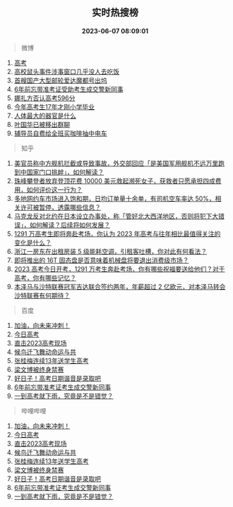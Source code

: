 <div align="center"><h2>实时热搜榜</h2><h4>2023-06-07 08:09:01</h4></div>

> 微博  

1. [高考](https://s.weibo.com/weibo?q=%E9%AB%98%E8%80%83&t=31&band_rank=1&Refer=top)<br />
2. [高校鼠头事件涉事窗口几乎没人去吃饭](https://s.weibo.com/weibo?q=%23%E9%AB%98%E6%A0%A1%E9%BC%A0%E5%A4%B4%E4%BA%8B%E4%BB%B6%E6%B6%89%E4%BA%8B%E7%AA%97%E5%8F%A3%E5%87%A0%E4%B9%8E%E6%B2%A1%E4%BA%BA%E5%8E%BB%E5%90%83%E9%A5%AD%23&t=31&band_rank=2&Refer=top)<br />
3. [首艘国产大型邮轮爱达魔都号出坞](https://s.weibo.com/weibo?q=%23%E9%A6%96%E8%89%98%E5%9B%BD%E4%BA%A7%E5%A4%A7%E5%9E%8B%E9%82%AE%E8%BD%AE%E7%88%B1%E8%BE%BE%E9%AD%94%E9%83%BD%E5%8F%B7%E5%87%BA%E5%9D%9E%23&t=31&band_rank=3&Refer=top)<br />
4. [6年前忘带准考证受助考生成交警新同事](https://s.weibo.com/weibo?q=%236%E5%B9%B4%E5%89%8D%E5%BF%98%E5%B8%A6%E5%87%86%E8%80%83%E8%AF%81%E5%8F%97%E5%8A%A9%E8%80%83%E7%94%9F%E6%88%90%E4%BA%A4%E8%AD%A6%E6%96%B0%E5%90%8C%E4%BA%8B%23&t=31&band_rank=4&Refer=top)<br />
5. [娜扎方否认高考596分](https://s.weibo.com/weibo?q=%23%E5%A8%9C%E6%89%8E%E6%96%B9%E5%90%A6%E8%AE%A4%E9%AB%98%E8%80%83596%E5%88%86%23&t=31&band_rank=5&Refer=top)<br />
6. [今年高考生17年才刚小学毕业](https://s.weibo.com/weibo?q=%E4%BB%8A%E5%B9%B4%E9%AB%98%E8%80%83%E7%94%9F17%E5%B9%B4%E6%89%8D%E5%88%9A%E5%B0%8F%E5%AD%A6%E6%AF%95%E4%B8%9A&t=31&band_rank=6&Refer=top)<br />
7. [人体最大的器官是什么](https://s.weibo.com/weibo?q=%23%E4%BA%BA%E4%BD%93%E6%9C%80%E5%A4%A7%E7%9A%84%E5%99%A8%E5%AE%98%E6%98%AF%E4%BB%80%E4%B9%88%23&t=31&band_rank=7&Refer=top)<br />
8. [叶国华已被移出群聊](https://s.weibo.com/weibo?q=%23%E5%8F%B6%E5%9B%BD%E5%8D%8E%E5%B7%B2%E8%A2%AB%E7%A7%BB%E5%87%BA%E7%BE%A4%E8%81%8A%23&t=31&band_rank=8&Refer=top)<br />
9. [辅导员自费给全班买咖啡抽中电车](https://s.weibo.com/weibo?q=%23%E8%BE%85%E5%AF%BC%E5%91%98%E8%87%AA%E8%B4%B9%E7%BB%99%E5%85%A8%E7%8F%AD%E4%B9%B0%E5%92%96%E5%95%A1%E6%8A%BD%E4%B8%AD%E7%94%B5%E8%BD%A6%23&t=31&band_rank=9&Refer=top)<br />

> 知乎  

1. [美官员称中方舰机拦截或导致事故，外交部回应「是美国军用舰机不远万里跑到中国家门口挑衅」，如何解读？](https://www.zhihu.com/question/605094826)<br />
2. [珠峰攀登者放弃登顶花费 10000 美元救起濒死女子，获救者只愿承担四成费用，如何评价这一行为？](https://www.zhihu.com/question/604852845)<br />
3. [多地网约车市场进入饱和期，日均订单量十余单，有司机空车率达 50%，相关许可被暂停，透露哪些信息？](https://www.zhihu.com/question/605110954)<br />
4. [马克龙反对北约在日本设立办事处，称「管好北大西洋地区，否则将犯下大错误」，如何解读？后续将如何发展？](https://www.zhihu.com/question/605033420)<br />
5. [1291 万高考生即将奔赴考场，你认为 2023 年高考与往年相比最值得关注的变化是什么？](https://www.zhihu.com/question/605100302)<br />
6. [浙江一房东在出租房装 5 级能耗空调，引租客吐槽，你对此有何看法？](https://www.zhihu.com/question/604418376)<br />
7. [即将推出的 16T 固态盘是否意味着机械盘将要退出消费级市场？](https://www.zhihu.com/question/604750109)<br />
8. [2023 高考今日开考，1291 万考生奔赴考场，你有哪些祝福要送给他们？对于高考，你有哪些记忆？](https://www.zhihu.com/question/605215397)<br />
9. [本泽马与沙特联赛冠军吉达联合签约两年，年薪超过 2 亿欧元，对本泽马转会沙特联赛有何期待？](https://www.zhihu.com/question/604909706)<br />

> 百度  

1. [加油，向未来冲刺！](https://www.baidu.com/s?wd=%E5%8A%A0%E6%B2%B9%EF%BC%8C%E5%90%91%E6%9C%AA%E6%9D%A5%E5%86%B2%E5%88%BA%EF%BC%81&sa=fyb_news&rsv_dl=fyb_news)<br />
2. [今日高考](https://www.baidu.com/s?wd=%E9%AB%98%E8%80%83&sa=fyb_news&rsv_dl=fyb_news)<br />
3. [直击2023高考现场](https://www.baidu.com/s?wd=%E7%9B%B4%E5%87%BB2023%E9%AB%98%E8%80%83%E7%8E%B0%E5%9C%BA&sa=fyb_news&rsv_dl=fyb_news)<br />
4. [候鸟迁飞舞动命运与共](https://www.baidu.com/s?wd=%E5%80%99%E9%B8%9F%E8%BF%81%E9%A3%9E%E8%88%9E%E5%8A%A8%E5%91%BD%E8%BF%90%E4%B8%8E%E5%85%B1&sa=fyb_news&rsv_dl=fyb_news)<br />
5. [张桂梅连续13年送学生高考](https://www.baidu.com/s?wd=%E5%BC%A0%E6%A1%82%E6%A2%85%E8%BF%9E%E7%BB%AD13%E5%B9%B4%E9%80%81%E5%AD%A6%E7%94%9F%E9%AB%98%E8%80%83&sa=fyb_news&rsv_dl=fyb_news)<br />
6. [梁文博被终身禁赛](https://www.baidu.com/s?wd=%E6%A2%81%E6%96%87%E5%8D%9A%E8%A2%AB%E7%BB%88%E8%BA%AB%E7%A6%81%E8%B5%9B&sa=fyb_news&rsv_dl=fyb_news)<br />
7. [好日子！高考日期谐音是录取吧](https://www.baidu.com/s?wd=%E5%A5%BD%E6%97%A5%E5%AD%90%EF%BC%81%E9%AB%98%E8%80%83%E6%97%A5%E6%9C%9F%E8%B0%90%E9%9F%B3%E6%98%AF%E5%BD%95%E5%8F%96%E5%90%A7&sa=fyb_news&rsv_dl=fyb_news)<br />
8. [6年前忘带准考证考生成交警新同事](https://www.baidu.com/s?wd=6%E5%B9%B4%E5%89%8D%E5%BF%98%E5%B8%A6%E5%87%86%E8%80%83%E8%AF%81%E8%80%83%E7%94%9F%E6%88%90%E4%BA%A4%E8%AD%A6%E6%96%B0%E5%90%8C%E4%BA%8B&sa=fyb_news&rsv_dl=fyb_news)<br />
9. [一到高考就下雨，究竟是不是错觉？](https://www.baidu.com/s?wd=%E4%B8%80%E5%88%B0%E9%AB%98%E8%80%83%E5%B0%B1%E4%B8%8B%E9%9B%A8%EF%BC%8C%E7%A9%B6%E7%AB%9F%E6%98%AF%E4%B8%8D%E6%98%AF%E9%94%99%E8%A7%89%EF%BC%9F&sa=fyb_news&rsv_dl=fyb_news)<br />

> 哔哩哔哩  

1. [加油，向未来冲刺！](https://www.baidu.com/s?wd=%E5%8A%A0%E6%B2%B9%EF%BC%8C%E5%90%91%E6%9C%AA%E6%9D%A5%E5%86%B2%E5%88%BA%EF%BC%81&sa=fyb_news&rsv_dl=fyb_news)<br />
2. [今日高考](https://www.baidu.com/s?wd=%E9%AB%98%E8%80%83&sa=fyb_news&rsv_dl=fyb_news)<br />
3. [直击2023高考现场](https://www.baidu.com/s?wd=%E7%9B%B4%E5%87%BB2023%E9%AB%98%E8%80%83%E7%8E%B0%E5%9C%BA&sa=fyb_news&rsv_dl=fyb_news)<br />
4. [候鸟迁飞舞动命运与共](https://www.baidu.com/s?wd=%E5%80%99%E9%B8%9F%E8%BF%81%E9%A3%9E%E8%88%9E%E5%8A%A8%E5%91%BD%E8%BF%90%E4%B8%8E%E5%85%B1&sa=fyb_news&rsv_dl=fyb_news)<br />
5. [张桂梅连续13年送学生高考](https://www.baidu.com/s?wd=%E5%BC%A0%E6%A1%82%E6%A2%85%E8%BF%9E%E7%BB%AD13%E5%B9%B4%E9%80%81%E5%AD%A6%E7%94%9F%E9%AB%98%E8%80%83&sa=fyb_news&rsv_dl=fyb_news)<br />
6. [梁文博被终身禁赛](https://www.baidu.com/s?wd=%E6%A2%81%E6%96%87%E5%8D%9A%E8%A2%AB%E7%BB%88%E8%BA%AB%E7%A6%81%E8%B5%9B&sa=fyb_news&rsv_dl=fyb_news)<br />
7. [好日子！高考日期谐音是录取吧](https://www.baidu.com/s?wd=%E5%A5%BD%E6%97%A5%E5%AD%90%EF%BC%81%E9%AB%98%E8%80%83%E6%97%A5%E6%9C%9F%E8%B0%90%E9%9F%B3%E6%98%AF%E5%BD%95%E5%8F%96%E5%90%A7&sa=fyb_news&rsv_dl=fyb_news)<br />
8. [6年前忘带准考证考生成交警新同事](https://www.baidu.com/s?wd=6%E5%B9%B4%E5%89%8D%E5%BF%98%E5%B8%A6%E5%87%86%E8%80%83%E8%AF%81%E8%80%83%E7%94%9F%E6%88%90%E4%BA%A4%E8%AD%A6%E6%96%B0%E5%90%8C%E4%BA%8B&sa=fyb_news&rsv_dl=fyb_news)<br />
9. [一到高考就下雨，究竟是不是错觉？](https://www.baidu.com/s?wd=%E4%B8%80%E5%88%B0%E9%AB%98%E8%80%83%E5%B0%B1%E4%B8%8B%E9%9B%A8%EF%BC%8C%E7%A9%B6%E7%AB%9F%E6%98%AF%E4%B8%8D%E6%98%AF%E9%94%99%E8%A7%89%EF%BC%9F&sa=fyb_news&rsv_dl=fyb_news)<br />
